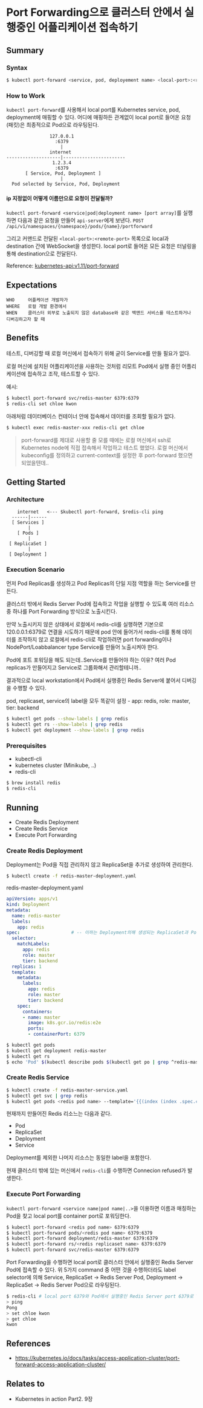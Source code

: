 # Port Forwarding으로 클러스터 안에서 실행중인 어플리케이션 접속하기

## Summary

### Syntax
```bash
$ kubectl port-forward <service, pod, deployement name> <local-port>:<remote-port> <options>
```

### How to Work
`kubectl port-forward`를 사용해서 local port를 Kubernetes service, pod, deployment에 매핑할 수 있다. 어디에 매핑하든 관계없이 local port로 들어온 요청(패킷)은 최종적으로 Pod으로 라우팅된다.

```
                127.0.0.1
                  :6379
                    |
                internet
--------------------|-----------------------
                 1.2.3.4
                  :6379
       [ Service, Pod, Deployment ]
                    |
  Pod selected by Service, Pod, Deployment
```

#### ip 지정없이 어떻게 이름만으로 요청이 전달될까?
`kubectl port-forward <service|pod|deployment name> [port array]`를 실행하면 다음과 같은 요청을 만들어 `api-server`에게 보낸다.
`POST /api/v1/namespaces/{namespace}/pods/{name}/portforward`

그리고 커맨드로 전달된 `<local-port>:<remote-port>` 목록으로 local과 destination 간에 WebSocket을 생성한다. local port로 들어온 모든 요청은 터널링을 통해 destination으로 전달된다.

Reference: [kubernetes-api:v1.11/port-forward](https://kubernetes.io/docs/reference/generated/kubernetes-api/v1.11/#-strong-proxy-operations-pod-v1-core-strong-)

## Expectations
```
WHO     어플케이션 개발자가
WHERE   로컬 개발 환경에서
WHEN    클러스터 외부로 노출되지 않은 database와 같은 백앤드 서비스를 테스트하거나 디버깅하고자 할 때
```

## Benefits

테스트, 디버깅할 때 로컬 머신에서 접속하기 위해 굳이 Service를 만들 필요가 없다.

로컬 머신에 설치된 어플리케이션을 사용하는 것처럼 리모트 Pod에서 실행 중인 어플리케이션에 접속하고 조작, 테스트할 수 있다.

예시:
```bash
$ kubectl port-forward svc/redis-master 6379:6379
$ redis-cli set chloe kwon
```
아래처럼 데이터베이스 컨테이너 안에 접속해서 데이터를 조회할 필요가 없다.

```bash
$ kubectl exec redis-master-xxx redis-cli get chloe
```

> port-forward를 제대로 사용할 줄 모를 때에는 로컬 머신에서 ssh로 Kubernetes node에 직접 접속해서 작업하고 테스트 했었다. 로컬 머신에서 kubeconfig를 정의하고 current-context를 설정한 후 port-forward 했으면 되었을텐데..

## Getting Started

### Architecture
```
    internet   <--- $kubectl port-forward, $redis-cli ping
  ------|------
  [ Services ]
        |
    [ Pods ]
        |
 [ ReplicaSet ]
        |
 [ Deployment ]
```

### Execution Scenario
먼저 Pod Replicas를 생성하고 Pod Replicas의 단일 지점 역할을 하는 Service를 만든다.

클러스터 밖에서 Redis Server Pod에 접속하고 작업을 실행할 수 있도록 여러 리소스 중 하나를 Port Forwarding 방식으로 노출시킨다.

만약 노출시키지 않은 상태에서 로컬에서 redis-cli를 실행하면 기본으로 120.0.0.1:6379로 연결을 시도하기 때문에  pod 안에 들어가서 redis-cli를 통해 데이터를 조작하지 않고 로컬에서 redis-cli로 작업하려면 port forwarding이나 NodePort/Loabbalancer type Service를 만들어 노출시켜야 한다.

Pod에 포트 포워딩을 해도 되는데..Service를 만들어야 하는 이유?
여러 Pod replicas가 만들어지고 Service로 그룹화해서 관리할테니까..

결과적으로 local workstation에서 Pod에서 실행중인 Redis Server에 붙어서 디버깅을 수행할 수 있다.

pod, replicaset, service의 label을 모두 똑같이 설정 -
app: redis, role: master, tier: backend

```bash
$ kubectl get pods --show-labels | grep redis
$ kubectl get rs --show-labels | grep redis
$ kubectl get deployment --show-labels | grep redis
```

### Prerequisites
- kubectl-cli
- kubernetes cluster (Minikube, ..)
- redis-cli
```bash
$ brew install redis
$ redis-cli
```

## Running
- Create Redis Deployment
- Create Redis Service
- Execute Port Forwarding

### Create Redis Deployment
Deployment는 Pod을 직접 관리하지 않고 ReplicaSet을 추가로 생성하여 관리한다.

```bash
$ kubectl create -f redis-master-deployment.yaml
```

redis-master-deployment.yaml
```yaml
apiVersion: apps/v1
kind: Deployment
metadata:
  name: redis-master
  labels:
    app: redis
spec:                   # -- 이하는 Deployment의해 생성되는 ReplicaSet과 Pod 정의
  selector:
    matchLabels:
      app: redis
      role: master
      tier: backend
  replicas: 1
  template:
    metadata:
      labels:
        app: redis
        role: master
        tier: backend
    spec:
      containers:
      - name: master
        image: k8s.gcr.io/redis:e2e
        ports:
        - containerPort: 6379
```

```bash
$ kubectl get pods
$ kubectl get deployment redis-master
$ kubectl get rs
$ echo 'Pod' $(kubectl describe pods $(kubectl get po | grep ^redis-master | cut -f1 -d ' ') | grep -E 'Controlled By' | cut -f1 -d '/') $(kubectl describe rs $(kubectl get rs | grep ^redis-master | cut -f1 -d ' ') | grep -E 'Controlled By' | cut -f1 -d '/') $(kubectl describe deployment $(kubectl get deployment | grep redis-master | cut -f1 -d ' ') | grep -E 'Controlled By' | cut -f1 -d '/')
```

### Create Redis Service

```bash
$ kubectl create -f redis-master-service.yaml
$ kubectl get svc | grep redis
$ kubectl get pods <redis pod name> --template='{{(index (index .spec.containers 0).ports 0).containerPort}} {{"\n"}}' # Redis Server listening port 확인
```

현재까지 만들어진 Redis 리소느는 다음과 같다.
- Pod
- ReplicaSet
- Deployment
- Service

Deployment를 제외한 나머지 리소스는 동일한 label을 포함한다.

현재 클러스터 밖에 있는 머신에서 `redis-cli`를 수행하면 Connecion refused가 발생한다.

### Execute Port Forwarding

`kubectl port-forward <service name|pod name|..>`을 이용하면 이름과 매칭하는 Pod을 찾고 local port를 container port로 포워딩한다.

```bash
$ kubectl port-forward <redis pod name> 6379:6379
$ kubectl port-forward pods/<redis pod name> 6379:6379
$ kubectl port-forward deployment/redis-master 6379:6379
$ kubectl port-forward rs/<redis replicaset name> 6379:6379
$ kubectl port-forward svc/redis-master 6379:6379
```

Port Forwarding을 수행하면 local port로 클러스터 안에서 실행중인 Redis Server Pod에 접속할 수 있다.
위 5가지 command 중 어떤 것을 수행하더라도 label selector에 의해 Service, ReplicaSet -> Redis Server Pod, Deployment -> ReplicaSet -> Redis Server Pod으로 라우팅된다.

```bash
$ redis-cli # local port 6379와 Pod에서 실행중인 Redis Server port 6379로 TCP Connection을 맺는다.
> ping
Pong
> set chloe kwon
> get chloe
kwon
```

## References
- https://kubernetes.io/docs/tasks/access-application-cluster/port-forward-access-application-cluster/

## Relates to
- Kubernetes in action Part2. 9장
